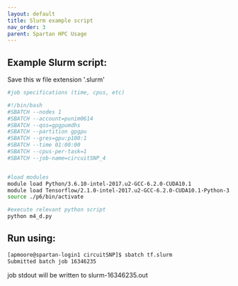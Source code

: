 ```yaml
---
layout: default
title: Slurm example script
nav_order: 3
parent: Spartan HPC Usage
---
```


## Example Slurm script:

Save this w file extension '.slurm'

```sh
#job specifications (time, cpus, etc)

#!/bin/bash
#SBATCH --nodes 1
#SBATCH --account=punim0614
#SBATCH --qos=gpgpumdhs
#SBATCH --partition gpgpu
#SBATCH --gres=gpu:p100:1
#SBATCH --time 01:00:00
#SBATCH --cpus-per-task=1
#SBATCH --job-name=circuitSNP_4


#load modules
module load Python/3.6.10-intel-2017.u2-GCC-6.2.0-CUDA10.1
module load Tensorflow/2.1.0-intel-2017.u2-GCC-6.2.0-CUDA10.1-Python-3.6.10-GPU
source ./p6/bin/activate

#execute relevant python script
python m4_d.py
```


## Run using:

```sh
[apmoore@spartan-login1 circuitSNP]$ sbatch tf.slurm
Submitted batch job 16346235
```

job stdout will be written to slurm-16346235.out